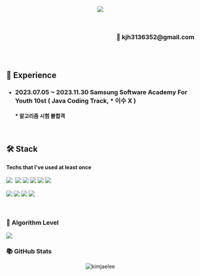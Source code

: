 <div align= "center">
  <img src="https://capsule-render.vercel.app/api?type=rounded&color=5CA887&height=150&section=header&text=%20Thanks%20you%20for%20your%20visit!&textBg=true%20render&fontSize=50&animation=fadeIn" />
</div>

<br>
<br>
<div align= "right"> <h3>📧 kjh3136352@gmail.com</h3></div>
<br>
<br>

<div>
  <h2> 📑  Experience </h1>
  <ul>
    <li>
      <h3> 2023.07.05 ~ 2023.11.30 Samsung Software Academy For Youth 10st ( Java Coding Track, * 이수 X )</h3>
      <h4>* 알고리즘 시험 불합격</h4>
    </li>
  </ul>
</div>

<br>

     
<div ><h2>🛠️ Stack </h1>
<div align=left><h4>Techs that I've used at least once</h4></div>
<div> 
  <img src="https://img.shields.io/badge/python-3670A0?style=for-the-badge&logo=python&logoColor=ffdd54" />&nbsp
  <img src="https://img.shields.io/badge/java-007396?style=for-the-badge&logo=java&logoColor=white"> 
  <img src="https://img.shields.io/badge/spring-6DB33F?style=for-the-badge&logo=spring&logoColor=white"> 
  <img src="https://img.shields.io/badge/springboot-6DB33F?style=for-the-badge&logo=springboot&logoColor=white">
  <img src="https://img.shields.io/badge/bootstrap-7952B3?style=for-the-badge&logo=bootstrap&logoColor=white">
  <img src="https://img.shields.io/badge/mysql-4479A1?style=for-the-badge&logo=mysql&logoColor=white">
</div>
<br>
<div>
  <img src="https://img.shields.io/badge/html5-E34F26?style=for-the-badge&logo=html5&logoColor=white"> 
  <img src="https://img.shields.io/badge/css-1572B6?style=for-the-badge&logo=css3&logoColor=white"> 
  <img src="https://img.shields.io/badge/javascript-F7DF1E?style=for-the-badge&logo=javascript&logoColor=black"> 
  <img src="https://img.shields.io/badge/vue.js-4FC08D?style=for-the-badge&logo=vue.js&logoColor=white"> 
</div>

<br>
<br>

<div align=left><h3>🎲  Algorithm Level</h1></div>
<div> <img src="http://mazassumnida.wtf/api/v2/generate_badge?boj=jmj_6352"> </div>

<div align=left><h3>📚  GitHub Stats</h1></div>
<div style="display: flex; align-items: center; justify-content: space-around;">
  <div>
    <img src="https://github-readme-stats.vercel.app/api?username=kimjaelee&show_icons=true&hide=contribs,prs&cache_seconds=86400&theme=gruvbox" alt="kimjaelee" />
  </div>
</div>
<!--
  <div>
    <img src="https://github-readme-streak-stats.herokuapp.com/?user=kimjaelee" alt="kimjaelee" />
  </div>
-->

  
